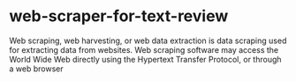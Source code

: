 # web-scraper-for-text-review

Web scraping, web harvesting, or web data extraction is data scraping used for extracting data from websites. Web scraping software may access the World Wide Web directly using the Hypertext Transfer Protocol, or through a web browser

